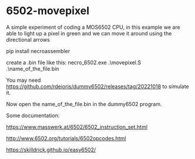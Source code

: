 # 6502-movepixel
A simple experiment of coding a MOS6502 CPU, in this example we are able to light up a pixel in green and we can move it around using the directional arrows

pip install necroassembler

create a .bin file like this: necro_6502.exe .\movepixel.S .\name_of_the_file.bin

You may need https://github.com/rdeioris/dummy6502/releases/tag/20221018 to simulate it.

Now open the name_of_the_file.bin in the dummy6502 program.



Some documentation:

https://www.masswerk.at/6502/6502_instruction_set.html

http://www.6502.org/tutorials/6502opcodes.html

https://skilldrick.github.io/easy6502/
